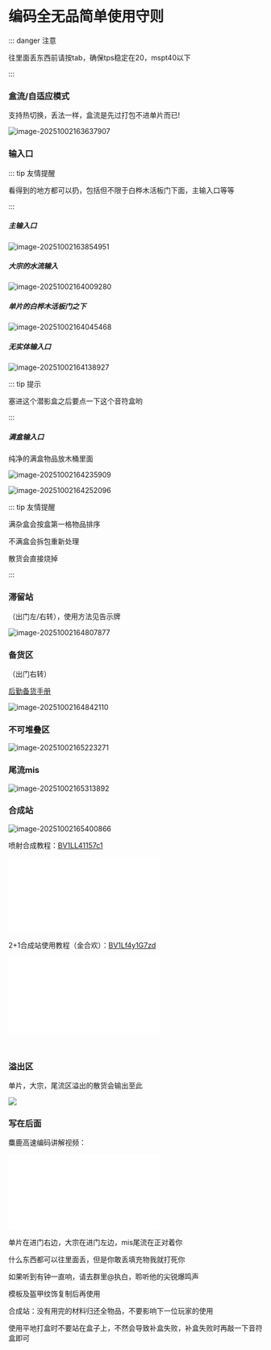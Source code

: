 # 编码全无品简单使用守则

::: danger 注意

往里面丢东西前请按tab，确保tps稳定在20，mspt40以下

:::

### 盒流/自适应模式

支持热切换，丢法一样，盒流是先过打包不进单片而已!

![image-20251002163637907](https://bu.dusays.com/2025/10/02/68de39976c4dd.webp)

### 输入口

::: tip 友情提醒

看得到的地方都可以扔，包括但不限于白桦木活板门下面，主输入口等等

:::

##### 主输入口

![image-20251002163854951](https://bu.dusays.com/2025/10/02/68de3a207adba.webp)

##### 大宗的水流输入

![image-20251002164009280](https://bu.dusays.com/2025/10/02/68de3a6b371b5.webp)

##### 单片的白桦木活板门之下

![image-20251002164045468](https://bu.dusays.com/2025/10/02/68de3a90275eb.webp)

##### 无实体输入口

![image-20251002164138927](https://bu.dusays.com/2025/10/02/68de3ac479871.webp)

::: tip 提示

塞进这个潜影盒之后要点一下这个音符盒哟

:::

##### 满盒输入口

纯净的满盒物品放木桶里面

![image-20251002164235909](https://bu.dusays.com/2025/10/02/68de3afd6e0ab.webp)

![image-20251002164252096](https://bu.dusays.com/2025/10/02/68de3b0d815fa.webp)

::: tip 友情提醒

满杂盒会按盒第一格物品排序

不满盒会拆包重新处理

散货会直接烧掉

:::

### 滞留站

（出门左/右转），使用方法见告示牌

![image-20251002164807877](https://bu.dusays.com/2025/10/02/68de3c495568b.webp)

### 备货区

（出门右转）

[后勤备货手册](/2-生电群组服/2.4-玩家文档/2.412-后勤备货手册.md)

![image-20251002164842110](https://bu.dusays.com/2025/10/02/68de3c6c3a236.webp)

### 不可堆叠区

![image-20251002165223271](https://bu.dusays.com/2025/10/02/68de3d48d74ab.webp)

### 尾流mis

![image-20251002165313892](https://bu.dusays.com/2025/10/02/68de3d7b58a78.webp)

### 合成站

![image-20251002165400866](https://bu.dusays.com/2025/10/02/68de3daa95b31.webp)

喷射合成教程：[BV1LL41157c1](https://www.bilibili.com/video/BV1LL41157c1?vd_source=5a1e0bd6abf097f74aab3fa311bb54e5)

<div class="video-container">
<iframe id="bilibili-video" src="//player.bilibili.com/player.html?isOutside=true&aid=465566841&bvid=BV1LL41157c1&cid=480564856&p=1&autoplay=0" 
        scrolling="no" border="0" frameborder="no" framespacing="0" allowfullscreen="true"></iframe>
</div>




2+1合成站使用教程（金合欢）：[BV1Lf4y1G7zd](https://www.bilibili.com/video/BV1Lf4y1G7zd?vd_source=5a1e0bd6abf097f74aab3fa311bb54e5)

<div class="video-container">
<iframe id="bilibili-video-2" 
    src="//player.bilibili.com/player.html?isOutside=true&aid=292470629&bvid=BV1Lf4y1G7zd&cid=391817994&p=1&autoplay=0" 
    scrolling="no" border="0" frameborder="no" framespacing="0" allowfullscreen="true">
</iframe>
</div>

​    



### 溢出区

单片，大宗，尾流区溢出的散货会输出至此

![](https://bu.dusays.com/2025/10/02/68de3ce64f0e2.webp)

### 写在后面

麋鹿高速编码讲解视频：

<div class="video-container">
<iframe src="//player.bilibili.com/player.html?isOutside=true&aid=114953121959816&bvid=BV1nehHztEBf&cid=31422156188&p=1&autoplay=0" scrolling="no" border="0" frameborder="no" framespacing="0" allowfullscreen="true"></iframe>
</div>


单片在进门右边，大宗在进门左边，mis尾流在正对着你

什么东西都可以往里面丢，但是你敢丢填充物我就打死你

如果听到有钟一直响，请去群里@执白，聆听他的尖锐爆鸣声

模板及盔甲纹饰复制后再使用

合成站：没有用完的材料归还全物品，不要影响下一位玩家的使用

使用平地打盒时不要站在盒子上，不然会导致补盒失败，补盒失败时再敲一下音符盒即可

